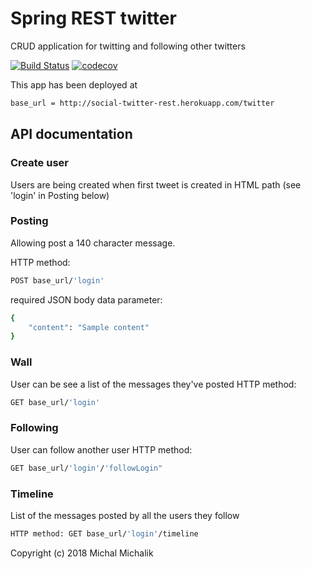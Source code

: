 # Spring REST twitter
CRUD application for twitting and following other twitters

[![Build Status](https://travis-ci.org/forestfart/social-twitter-rest.svg?branch=master)](https://travis-ci.org/forestfart/social-twitter-rest)
[![codecov](https://codecov.io/gh/forestfart/social-twitter-rest/branch/master/graph/badge.svg)](https://codecov.io/gh/forestfart/social-twitter-rest)

This app has been deployed at 
```bash 
base_url = http://social-twitter-rest.herokuapp.com/twitter
```

## API documentation

### Create user
Users are being created when first tweet is created in HTML path (see 'login' in Posting below)

### Posting
Allowing post a 140 character message.

HTTP method: 
```bash 
POST base_url/'login'
```
required JSON body data parameter: 
```bash 
{
    "content": "Sample content"
}
```

### Wall
User can be see a list of the messages they've posted
HTTP method: 
```bash
GET base_url/'login'
```

### Following
User can follow another user
HTTP method: 
```bash
GET base_url/'login'/'followLogin"
```

### Timeline
List of the messages posted by all the users they follow
```bash
HTTP method: GET base_url/'login'/timeline
```

Copyright (c) 2018 Michal Michalik